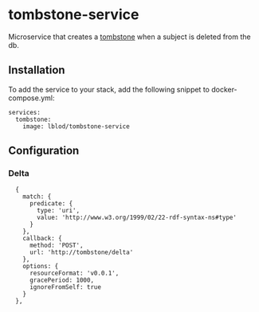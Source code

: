 # tombstone-service

Microservice that creates a [tombstone](https://www.w3.org/TR/activitystreams-vocabulary/#dfn-tombstone) when a subject is deleted from the db.

## Installation

To add the service to your stack, add the following snippet to docker-compose.yml:

```
services:
  tombstone:
    image: lblod/tombstone-service

```

## Configuration

### Delta

```
  {
    match: {
      predicate: {
        type: 'uri',
        value: 'http://www.w3.org/1999/02/22-rdf-syntax-ns#type'
      }
    },
    callback: {
      method: 'POST',
      url: 'http://tombstone/delta'
    },
    options: {
      resourceFormat: 'v0.0.1',
      gracePeriod: 1000,
      ignoreFromSelf: true
    }
  },
```

